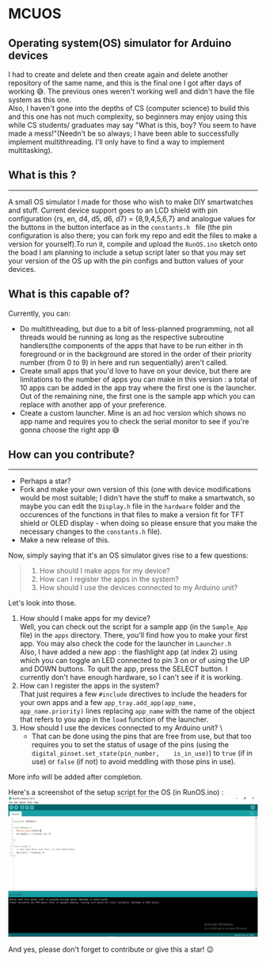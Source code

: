 # MCUOS
Operating system(OS) simulator for Arduino devices
--------

I had to create and delete and then create again and delete another repository of the same name, and this is the final one I got after days of working 😅. The previous ones weren't working well and didn't have the file system as this one. \
Also, I haven't gone into the depths of CS (computer science) to build this and this one has not much complexity, so beginners may enjoy using this while CS students/ graduates may say "What is this, boy? You seem to have made a mess!"(Needn't be so always; I have been able to successfully implement multithreading. I'll only have to find a way to implement multitasking).

## What is this ?
----
A small OS simulator I made for those who wish to make DIY smartwatches and stuff. Current device support goes to an LCD shield with pin configuration {rs, en, d4, d5, d6, d7} = {8,9,4,5,6,7} and analogue values for the buttons in the button interface as in the `constants.h ` file (the pin configuration is also there; you can fork my repo and edit the files to make a version for yourself).To run it, compile and upload the `RunOS.ino` sketch onto the boad I am planning to include a setup script later so that you may set your version of the OS up with the pin configs and button values of your devices.

## What is this capable of?
Currently, you can:
* Do multithreading, but due to a bit of less-planned programming, not all threads would be running as long as the respective subroutine handlers(the components of the apps that have to be run either in th foreground or in the background are stored in the order of their priority number (from 0 to 9) in here and run sequentially) aren't called.
* Create small apps that you'd love to have on your device, but there are limitations to the number of apps you can make in this version : a total of 10 apps can be added in the app tray where the first one is the launcher. Out of the remaining nine, the first one is the sample app which you can replace with another app of your preference.
* Create a custom launcher. Mine is an ad hoc version which shows no app name and requires you to check the serial monitor to see if you're gonna choose the right app :sweat_smile: 

## How can you contribute?
----
* Perhaps a star?
* Fork and make your own version of this (one with device modifications would be most suitable; I didn't have the stuff to make a smartwatch, so maybe you can edit the `Display.h` file in the `hardware` folder and the occurences of the functions in that files to make a version fit for  TFT shield or OLED display - when doing so please ensure that you make the necessary changes to the `constants.h` file). 
* Make a new release of this.

Now, simply saying that it's an OS simulator gives rise to a few questions:
> 1. How should I make apps for my device?
> 2. How can I register the apps in the system?
> 3. How should I use the devices connected to my Arduino unit?

Let's look into those.

1.  How should I make apps for my device? \
    Well, you can check out the script for a sample app (in the `Sample_App` file) in the `apps` directory. There, you'll find how you to make your first app. You may also check     the code for the launcher in `Launcher.h` \
    Also, I have added a new app : the flashlight app (at index 2) using which you can toggle an LED connected to pin 3 on or of using the UP and DOWN buttons. To quit the app,     press the SELECT button. I currently don't have enough hardware, so I can't see if it is working. 
2.  How can I register the apps in the system? \
    That just requires a few `#include` directives to include the headers for your own apps and a few `app_tray.add_app(app_name, app_name.priority)` lines replacing `app_name`     with the name of the object that refers to you app in the `load` function of the launcher.
3.  How should I use the devices connected to my Arduino unit? \
    * That can be done using the pins that are free from use, but that too requires you to set the status of usage of the pins (using the `digital_pinset.set_state(pin_number,    is_in_use)`) to `true` (if in use) or `false` (if not) to avoid meddling with those pins in use).

More info will be added after completion. 

Here's a screenshot of the setup script for the OS (in RunOS.ino) : ![pic1](https://github.com/Coder-X15/MCUOS/blob/main/screenshots/pic1.jpg)

And yes, please don't forget to contribute or give this a star! 😉
